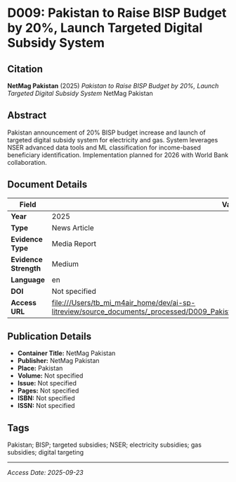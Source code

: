 # D009: Pakistan to Raise BISP Budget by 20%, Launch Targeted Digital Subsidy System

## Citation

**NetMag Pakistan** (2025)
*Pakistan to Raise BISP Budget by 20%, Launch Targeted Digital Subsidy System*
NetMag Pakistan

## Abstract

Pakistan announcement of 20% BISP budget increase and launch of targeted digital subsidy system for electricity and gas. System leverages NSER advanced data tools and ML classification for income-based beneficiary identification. Implementation planned for 2026 with World Bank collaboration.

## Document Details

| Field | Value |
|-------|-------|
| **Year** | 2025 |
| **Type** | News Article |
| **Evidence Type** | Media Report |
| **Evidence Strength** | Medium |
| **Language** | en |
| **DOI** | Not specified |
| **Access URL** | [file:///Users/tb_mi_m4air_home/dev/ai-sp-litreview/source_documents/_processed/D009_Pakistan_BISP_Budget_Targeted_Digital_Subsidy_System.pdf](file:///Users/tb_mi_m4air_home/dev/ai-sp-litreview/source_documents/_processed/D009_Pakistan_BISP_Budget_Targeted_Digital_Subsidy_System.pdf) |

## Publication Details

- **Container Title:** NetMag Pakistan
- **Publisher:** NetMag Pakistan
- **Place:** Pakistan
- **Volume:** Not specified
- **Issue:** Not specified
- **Pages:** Not specified
- **ISBN:** Not specified
- **ISSN:** Not specified

## Tags

Pakistan; BISP; targeted subsidies; NSER; electricity subsidies; gas subsidies; digital targeting

---
*Access Date: 2025-09-23*
